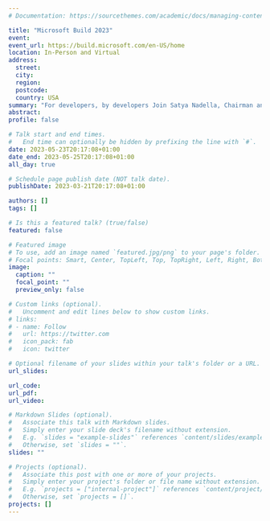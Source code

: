 ```yaml
---
# Documentation: https://sourcethemes.com/academic/docs/managing-content/

title: "Microsoft Build 2023"
event:
event_url: https://build.microsoft.com/en-US/home
location: In-Person and Virtual
address:
  street:
  city:
  region:
  postcode:
  country: USA
summary: "For developers, by developers Join Satya Nadella, Chairman and Chief Executive Officer, along with Microsoft, partner, and industry experts for an all-new Microsoft Build experience and get ready to dream big."
abstract:
profile: false

# Talk start and end times.
#   End time can optionally be hidden by prefixing the line with `#`.
date: 2023-05-23T20:17:08+01:00
date_end: 2023-05-25T20:17:08+01:00
all_day: true

# Schedule page publish date (NOT talk date).
publishDate: 2023-03-21T20:17:08+01:00

authors: []
tags: []

# Is this a featured talk? (true/false)
featured: false

# Featured image
# To use, add an image named `featured.jpg/png` to your page's folder. 
# Focal points: Smart, Center, TopLeft, Top, TopRight, Left, Right, BottomLeft, Bottom, BottomRight.
image:
  caption: ""
  focal_point: ""
  preview_only: false

# Custom links (optional).
#   Uncomment and edit lines below to show custom links.
# links:
# - name: Follow
#   url: https://twitter.com
#   icon_pack: fab
#   icon: twitter

# Optional filename of your slides within your talk's folder or a URL.
url_slides:

url_code:
url_pdf:
url_video:

# Markdown Slides (optional).
#   Associate this talk with Markdown slides.
#   Simply enter your slide deck's filename without extension.
#   E.g. `slides = "example-slides"` references `content/slides/example-slides.md`.
#   Otherwise, set `slides = ""`.
slides: ""

# Projects (optional).
#   Associate this post with one or more of your projects.
#   Simply enter your project's folder or file name without extension.
#   E.g. `projects = ["internal-project"]` references `content/project/deep-learning/index.md`.
#   Otherwise, set `projects = []`.
projects: []
---
```

